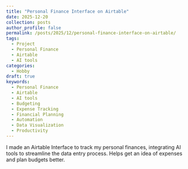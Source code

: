 ```yaml
---
title: "Personal Finance Interface on Airtable"
date: 2025-12-20
collection: posts
author_profile: false
permalink: /posts/2025/12/personal-finance-interface-on-airtable/
tags:
  - Project
  - Personal Finance
  - Airtable
  - AI tools
categories:
  - Hobby
draft: true
keywords:
  - Personal Finance
  - Airtable
  - AI tools
  - Budgeting
  - Expense Tracking
  - Financial Planning
  - Automation
  - Data Visualization
  - Productivity
---
```


I made an Airtable Interface to track my personal finances, integrating AI tools to streamline the data entry process. Helps get an idea of expenses and plan budgets better.
